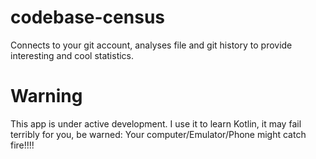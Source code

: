 # codebase-census
Connects to your git account, analyses file and git history to provide interesting and cool statistics.

# Warning
This app is under active development. I use it to learn Kotlin, it may fail terribly for you, be warned: Your computer/Emulator/Phone might catch fire!!!!
